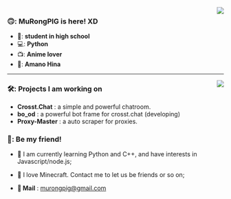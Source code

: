 <img align="right" src="https://github-readme-stats.vercel.app/api?username=MuRongPIG&show_icons=true&count_private=false&hide_title=true&include_all_commits=true">

### 🙃: MuRongPIG is here! XD

- 📘: **student in high school**
- 💻: **Python**
- 📺: **Anime lover**
- 👧: **Amano Hina**

---

<img align="right" src="https://github-readme-stats.vercel.app/api/top-langs/?username=MuRongPIG&layout=compact"/>

### 🛠️: Projects I am working on

 - **Crosst.Chat** : a simple and powerful chatroom.
 - **bo_od** : a powerful bot frame for crosst.chat (developing)
 - **Proxy-Master** : a auto scraper for proxies.

 ### 🎉: Be my friend!

 - :seedling: I am currently learning Python and C++, and have interests in Javascript/node.js;
 - :game_die: I love Minecraft. Contact me to let us be friends or so on;


 -  **:e-mail: Mail** : murongpig@gmail.com
